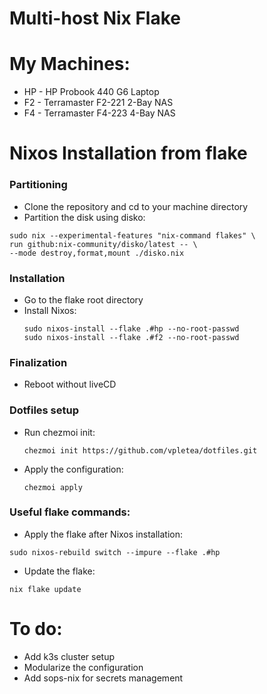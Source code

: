 # Multi-host Nix Flake

# My Machines:
- HP - HP Probook 440 G6 Laptop
- F2 - Terramaster F2-221 2-Bay NAS
- F4 - Terramaster F4-223 4-Bay NAS

# Nixos Installation from flake

### Partitioning
- Clone the repository and cd to your machine directory
- Partition the disk using disko:
```
sudo nix --experimental-features "nix-command flakes" \
run github:nix-community/disko/latest -- \
--mode destroy,format,mount ./disko.nix
```
### Installation
- Go to the flake root directory
- Install Nixos:
  ```
  sudo nixos-install --flake .#hp --no-root-passwd
  sudo nixos-install --flake .#f2 --no-root-passwd
  ```

### Finalization
  - Reboot without liveCD

### Dotfiles setup
- Run chezmoi init:
  ```
  chezmoi init https://github.com/vpletea/dotfiles.git 
  ```
- Apply the configuration:
  ```
  chezmoi apply
  ```

### Useful flake commands:
- Apply the flake after Nixos installation:
```
sudo nixos-rebuild switch --impure --flake .#hp
```
- Update the flake:
```
nix flake update
```

# To do:
  - Add k3s cluster setup
  - Modularize the configuration
  - Add sops-nix for secrets management

